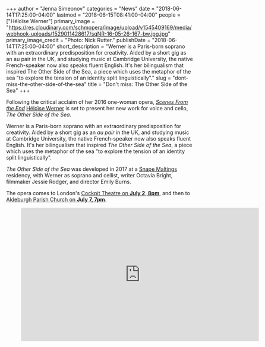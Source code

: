 +++
author = "Jenna Simeonov"
categories = "News"
date = "2018-06-14T17:25:00-04:00"
lastmod = "2018-06-15T08:41:00-04:00"
people = ["Héloïse Werner"]
primary_image = "https://res.cloudinary.com/schmopera/image/upload/v1545409169/media/webhook-uploads/1529011428617/sqNR-16-05-26-167-bw.jpg.jpg"
primary_image_credit = "Photo: Nick Rutter."
publishDate = "2018-06-14T17:25:00-04:00"
short_description = "Werner is a Paris-born soprano with an extraordinary predisposition for creativity. Aided by a short gig as an au pair in the UK, and studying music at Cambridge University, the native French-speaker now also speaks fluent English. It&#039;s her bilingualism that inspired The Other Side of the Sea, a piece which uses the metaphor of the sea &quot;to explore the tension of an identity split linguistically&quot;."
slug = "dont-miss-the-other-side-of-the-sea"
title = "Don&#039;t miss: The Other Side of the Sea"
+++

Following the critical acclaim of her 2016 one-woman opera, [*Scenes From the End*](/in-review-scenes-from-the-end/) [Héloïse Werner](/talking-with-singers-heloise-werner/) is set to present her new work for voice and cello, *The Other Side of the Sea*.

Werner is a Paris-born soprano with an extraordinary predisposition for creativity. Aided by a short gig as an *au pair* in the UK, and studying music at Cambridge University, the native French-speaker now also speaks fluent English. It's her bilingualism that inspired *The Other Side of the Sea*, a piece which uses the metaphor of the sea "to explore the tension of an identity split linguistically".

*The Other Side of the Sea* was developed in 2017 at a [Snape Maltings](https://snapemaltings.co.uk/music/residencies/) residency, with Werner as soprano and cellist, writer Octavia Bright, filmmaker Jessie Rodger, and director Emily Burns. 

The opera comes to London's [Cockpit Theatre on **July 2, 8pm**](https://www.thecockpit.org.uk/show/the_other_side_of_the_sea), and then to [Aldeburgh Parish Church on **July 7, 7pm**](https://snapemaltings.co.uk/whats-on/heloise-werner-hermes-experiment/).

<figure data-type="video">
<iframe width="640" height="360" src="https://www.youtube.com/embed/86APh-Zai4k" frameborder="0" allow="autoplay; encrypted-media" allowfullscreen></iframe>
</figure>
